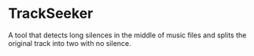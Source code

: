 # TrackSeeker
A tool that detects long silences in the middle of music files and splits the original track into two with no silence.
